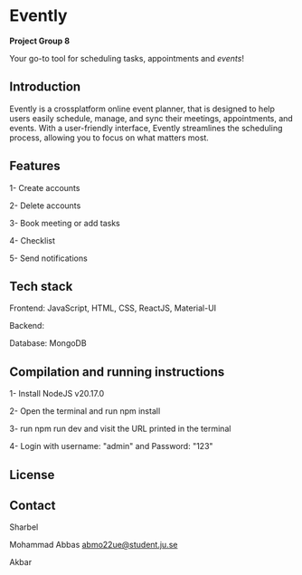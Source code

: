 # Evently

**Project Group 8**

Your go-to tool for scheduling tasks, appointments and _events_!


## Introduction

Evently is a crossplatform online event planner, that is designed to help users easily schedule, manage, and sync their meetings, appointments, and events. With a user-friendly interface, Evently streamlines the scheduling process, allowing you to focus on what matters most.


## Features

1- Create accounts 

2- Delete accounts

3- Book meeting or add tasks

4- Checklist 

5- Send notifications 

## Tech stack

Frontend: JavaScript, HTML, CSS, ReactJS, Material-UI

Backend:

Database: MongoDB

## Compilation and running instructions

1- Install NodeJS v20.17.0

2- Open the terminal and run npm install

3- run npm run dev and visit the URL printed in the terminal

4- Login with username: "admin" and Password: "123"

## License

## Contact

Sharbel

Mohammad Abbas abmo22ue@student.ju.se

Akbar
